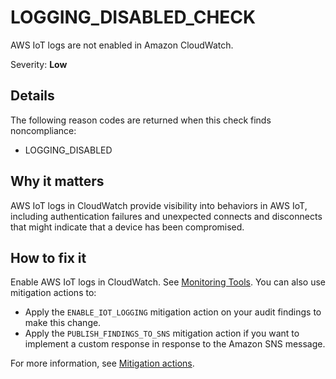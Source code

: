# LOGGING\_DISABLED\_CHECK<a name="audit-chk-logging-disabled"></a>

AWS IoT logs are not enabled in Amazon CloudWatch\.

Severity: **Low**

## Details<a name="audit-chk-logging-disabled-details"></a>

The following reason codes are returned when this check finds noncompliance:
+ LOGGING\_DISABLED

## Why it matters<a name="audit-chk-logging-disabled-why-it-matters"></a>

AWS IoT logs in CloudWatch provide visibility into behaviors in AWS IoT, including authentication failures and unexpected connects and disconnects that might indicate that a device has been compromised\.

## How to fix it<a name="audit-chk-logging-disabled-how-to-fix"></a>

Enable AWS IoT logs in CloudWatch\. See [ Monitoring Tools](monitoring_automated_manual.md)\. You can also use mitigation actions to:
+ Apply the `ENABLE_IOT_LOGGING` mitigation action on your audit findings to make this change\. 
+ Apply the `PUBLISH_FINDINGS_TO_SNS` mitigation action if you want to implement a custom response in response to the Amazon SNS message\. 

For more information, see [Mitigation actions](device-defender-mitigation-actions.md)\. 